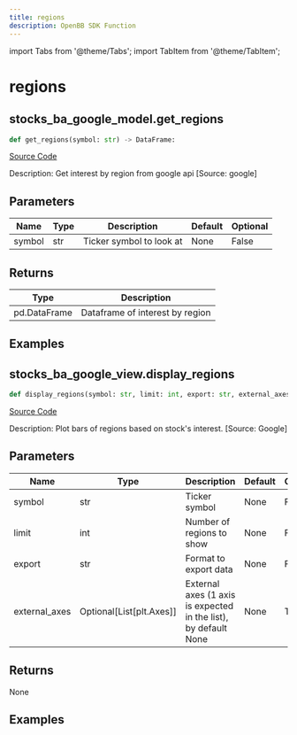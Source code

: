 ```yaml
---
title: regions
description: OpenBB SDK Function
---
```


import Tabs from '@theme/Tabs';
import TabItem from '@theme/TabItem';

# regions

<Tabs>
<TabItem value="model" label="Model" default>

## stocks_ba_google_model.get_regions

```python title='openbb_terminal/common/behavioural_analysis/google_model.py'
def get_regions(symbol: str) -> DataFrame:
```
[Source Code](https://github.com/OpenBB-finance/OpenBBTerminal/tree/main/openbb_terminal/common/behavioural_analysis/google_model.py#L44)

Description: Get interest by region from google api [Source: google]

## Parameters

| Name | Type | Description | Default | Optional |
| ---- | ---- | ----------- | ------- | -------- |
| symbol | str | Ticker symbol to look at | None | False |

## Returns

| Type | Description |
| ---- | ----------- |
| pd.DataFrame | Dataframe of interest by region |

## Examples



</TabItem>
<TabItem value="view" label="View">

## stocks_ba_google_view.display_regions

```python title='openbb_terminal/common/behavioural_analysis/google_view.py'
def display_regions(symbol: str, limit: int, export: str, external_axes: Union[List[matplotlib.axes._axes.Axes], NoneType]) -> None:
```
[Source Code](https://github.com/OpenBB-finance/OpenBBTerminal/tree/main/openbb_terminal/common/behavioural_analysis/google_view.py#L156)

Description: Plot bars of regions based on stock's interest. [Source: Google]

## Parameters

| Name | Type | Description | Default | Optional |
| ---- | ---- | ----------- | ------- | -------- |
| symbol | str | Ticker symbol | None | False |
| limit | int | Number of regions to show | None | False |
| export | str | Format to export data | None | False |
| external_axes | Optional[List[plt.Axes]] | External axes (1 axis is expected in the list), by default None | None | True |

## Returns

None

## Examples



</TabItem>
</Tabs>